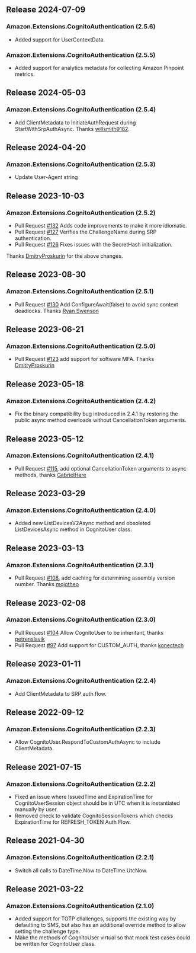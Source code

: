 ## Release 2024-07-09

### Amazon.Extensions.CognitoAuthentication (2.5.6)
* Added support for UserContextData. 

### Amazon.Extensions.CognitoAuthentication (2.5.5)
* Added support for analytics metadata for collecting Amazon Pinpoint metrics.

## Release 2024-05-03

### Amazon.Extensions.CognitoAuthentication (2.5.4)
* Add ClientMetadata to InitiateAuthRequest during StartWithSrpAuthAsync. Thanks [willsmith9182](https://github.com/willsmith9182).

## Release 2024-04-20

### Amazon.Extensions.CognitoAuthentication (2.5.3)
* Update User-Agent string

## Release 2023-10-03

### Amazon.Extensions.CognitoAuthentication (2.5.2)
* Pull Request [#132](https://github.com/aws/aws-sdk-net-extensions-cognito/pull/132) Adds code improvements to make it more idiomatic.
* Pull Request [#127](https://github.com/aws/aws-sdk-net-extensions-cognito/pull/127) Verifies the ChallengeName during SRP authentication.
* Pull Request [#126](https://github.com/aws/aws-sdk-net-extensions-cognito/pull/126) Fixes issues with the SecretHash initialization.

Thanks [DmitryProskurin](https://github.com/DmitryProskurin) for the above changes.

## Release 2023-08-30

### Amazon.Extensions.CognitoAuthentication (2.5.1)
* Pull Request [#130](https://github.com/aws/aws-sdk-net-extensions-cognito/pull/130) Add ConfigureAwait(false) to avoid sync context deadlocks. Thanks [Ryan Swenson](https://github.com/swensorm)

## Release 2023-06-21

### Amazon.Extensions.CognitoAuthentication (2.5.0)
* Pull Request [#123](https://github.com/aws/aws-sdk-net-extensions-cognito/pull/123) add support for software MFA. Thanks [DmitryProskurin](https://github.com/DmitryProskurin)

## Release 2023-05-18

### Amazon.Extensions.CognitoAuthentication (2.4.2)
* Fix the binary compatibility bug introduced in 2.4.1 by restoring the public async method overloads without CancellationToken arguments.

## Release 2023-05-12

### Amazon.Extensions.CognitoAuthentication (2.4.1)
* Pull Request [#115](https://github.com/aws/aws-sdk-net-extensions-cognito/pull/115), add optional CancellationToken arguments to async methods, thanks [GabrielHare](https://github.com/GabrielHare)

## Release 2023-03-29

### Amazon.Extensions.CognitoAuthentication (2.4.0)
* Added new ListDevicesV2Async method and obsoleted ListDevicesAsync method in CognitoUser class.

## Release 2023-03-13

### Amazon.Extensions.CognitoAuthentication (2.3.1)
* Pull Request [#108](https://github.com/aws/aws-sdk-net-extensions-cognito/pull/108), add caching for determining assembly version number. Thanks [mojotheo](https://github.com/mojotheo)

## Release 2023-02-08

### Amazon.Extensions.CognitoAuthentication (2.3.0)
* Pull Request [#104](https://github.com/aws/aws-sdk-net-extensions-cognito/pull/104) Allow CognitoUser to be inheritant, thanks [petrenslavik](https://github.com/petrenslavik)
* Pull Request [#97](https://github.com/aws/aws-sdk-net-extensions-cognito/pull/97) Add support for CUSTOM_AUTH, thanks [konectech](https://github.com/konectech)

## Release 2023-01-11

### Amazon.Extensions.CognitoAuthentication (2.2.4)
* Add ClientMetadata to SRP auth flow.

## Release 2022-09-12

### Amazon.Extensions.CognitoAuthentication (2.2.3)
* Allow CognitoUser.RespondToCustomAuthAsync to include ClientMetadata.

## Release 2021-07-15

### Amazon.Extensions.CognitoAuthentication (2.2.2)
* Fixed an issue where IssuedTime and ExpirationTime for CognitoUserSession object should be in UTC when it is instantiated manually by user.
* Removed check to validate CognitoSessionTokens which checks ExpirationTime for REFRESH_TOKEN Auth Flow.

## Release 2021-04-30

### Amazon.Extensions.CognitoAuthentication (2.2.1)
* Switch all calls to DateTime.Now to DateTime.UtcNow.

## Release 2021-03-22

### Amazon.Extensions.CognitoAuthentication (2.1.0)
* Added support for TOTP challenges, supports the existing way by defaulting to SMS, but also has an additional override method to allow setting the challenge type.
* Make the methods of CognitoUser virtual so that mock test cases could be written for CognitoUser class.
